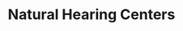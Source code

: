 ---
title: "Natural Hearing Centers"
url: /fort-smith/natural-hearing-centers/
shop: hearing aids
---